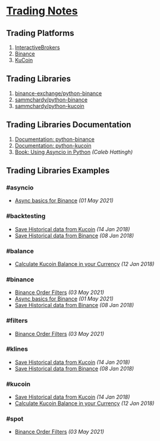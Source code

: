 # [Trading Notes](https://mikelaud.github.io)

## Trading Platforms
1. [InteractiveBrokers](https://www.interactivebrokers.com)
2. [Binance](https://www.binance.com)
3. [KuCoin](https://www.kucoin.com)

## Trading Libraries
1. [binance-exchange/python-binance](https://github.com/binance-exchange/python-binance)
3. [sammchardy/python-binance](https://github.com/sammchardy/python-binance)
4. [sammchardy/python-kucoin](https://github.com/sammchardy/python-kucoin)

## Trading Libraries Documentation
1. [Documentation: python-binance](https://python-binance.readthedocs.io)
2. [Documentation: python-kucoin](https://python-kucoin.readthedocs.io)
3. [Book: Using Asyncio in Python](https://www.amazon.com/Using-Asyncio-Python-Understanding-Asynchronous/dp/1492075337) _(Caleb Hattingh)_

## Trading Libraries Examples
### #asyncio
* [Async basics for Binance](https://sammchardy.github.io/async-binance-basics) _(01 May 2021)_
### #backtesting
* [Save Historical data from Kucoin](https://sammchardy.github.io/historical-data-download-kucoin) _(14 Jan 2018)_
* [Save Historical data from Binance](https://sammchardy.github.io/historical-data-download-binance) _(08 Jan 2018)_
### #balance
* [Calculate Kucoin Balance in your Currency](https://sammchardy.github.io/kucoin-balance-in-your-currency) _(12 Jan 2018)_
### #binance
* [Binance Order Filters](https://sammchardy.github.io/binance-order-filters) _(03 May 2021)_
* [Async basics for Binance](https://sammchardy.github.io/async-binance-basics) _(01 May 2021)_
* [Save Historical data from Binance](https://sammchardy.github.io/historical-data-download-binance) _(08 Jan 2018)_
### #filters
* [Binance Order Filters](https://sammchardy.github.io/binance-order-filters) _(03 May 2021)_
### #klines
* [Save Historical data from Kucoin](https://sammchardy.github.io/historical-data-download-kucoin) _(14 Jan 2018)_
* [Save Historical data from Binance](https://sammchardy.github.io/historical-data-download-binance) _(08 Jan 2018)_
### #kucoin
* [Save Historical data from Kucoin](https://sammchardy.github.io/historical-data-download-kucoin) _(14 Jan 2018)_
* [Calculate Kucoin Balance in your Currency](https://sammchardy.github.io/kucoin-balance-in-your-currency) _(12 Jan 2018)_
### #spot
* [Binance Order Filters](https://sammchardy.github.io/binance-order-filters) _(03 May 2021)_
